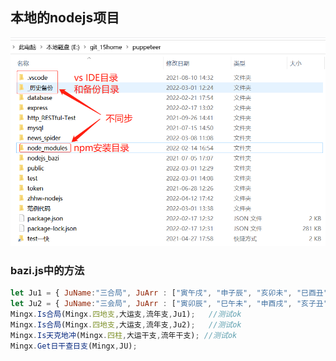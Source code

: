 ## 本地的nodejs项目 
![Image text](https://github.com/chusiping/puppeteer/raw/master/README_img/readme.jpg)

### bazi.js中的方法
```javascript
let Ju1 = { JuName:"三合局", JuArr : ["寅午戌", "申子辰", "亥卯未", "巳酉丑"] };
let Ju2 = { JuName:"三会局", JuArr : ["寅卯辰", "巳午未", "申酉戌", "亥子丑"] };
Mingx.Is合局(Mingx.四地支,大运支,流年支,Ju1);   //测试ok
Mingx.Is合局(Mingx.四地支,大运支,流年支,Ju2);   //测试ok
Mingx.Is天克地冲(Mingx.四柱,大运干支,流年干支); //测试ok
Mingx.Get日干查日支(Mingx,JU);
``` 
